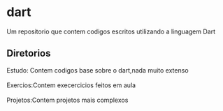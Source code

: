 # dart
Um repositorio que contem codigos escritos utilizando a linguagem Dart

<h2>Diretorios</h2>
Estudo: Contem codigos base sobre o dart,nada muito extenso
<br><br>
Exercios:Contem execercicios feitos em aula
<br><br>
Projetos:Contem projetos mais complexos
